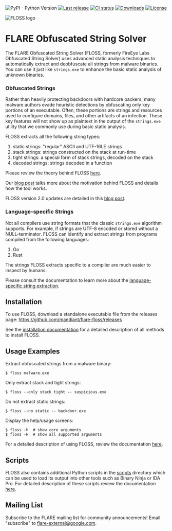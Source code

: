 ![PyPI - Python Version](https://img.shields.io/pypi/pyversions/flare-floss)
[![Last release](https://img.shields.io/github/v/release/mandiant/flare-floss)](https://github.com/mandiant/flare-floss/releases)
[![CI status](https://github.com/mandiant/flare-floss/actions/workflows/tests.yml/badge.svg)](https://github.com/mandiant/flare-floss/actions/workflows/tests.yml)
[![Downloads](https://img.shields.io/github/downloads/mandiant/flare-floss/total)](https://github.com/mandiant/flare-floss/releases)
[![License](https://img.shields.io/badge/license-Apache--2.0-green.svg)](LICENSE.txt)

![FLOSS logo](https://github.com/mandiant/flare-floss/blob/master/resources/floss-logo.png)

# FLARE Obfuscated String Solver

The FLARE Obfuscated String Solver (FLOSS, formerly FireEye Labs Obfuscated String Solver) uses advanced
static analysis techniques to automatically extract and deobfuscate all strings from
malware binaries. You can use it just like `strings.exe` to enhance the
basic static analysis of unknown binaries.

### Obfuscated Strings

Rather than heavily protecting backdoors with hardcore packers, many
malware authors evade heuristic detections by obfuscating only key
portions of an executable. Often, these portions are strings and resources
used to configure domains, files, and other artifacts of an infection.
These key features will not show up as plaintext in the output of the `strings.exe` utility
that we commonly use during basic static analysis.

FLOSS extracts all the following string types:
1. static strings: "regular" ASCII and UTF-16LE strings
2. stack strings: strings constructed on the stack at run-time
3. tight strings: a special form of stack strings, decoded on the stack
4. decoded strings: strings decoded in a function

Please review the theory behind FLOSS [here](doc/theory.md).

Our [blog post](https://www.mandiant.com/resources/automatically-extracting-obfuscated-strings) talks more about the motivation behind FLOSS and details how the tool works.

FLOSS version 2.0 updates are detailed in this [blog post](https://www.mandiant.com/resources/floss-version-2).

### Language-specific Strings
Not all compilers use string formats that the classic `strings.exe` algorithm supports. For example, if strings are UTF-8 encoded or stored without a NULL-terminator. FLOSS can identify and extract strings from programs compiled from the following languages:
 1. Go
 2. Rust

The strings FLOSS extracts specific to a compiler are much easier to inspect by humans. 

Please consult the documentation to learn more about the [language-specific string extraction](doc/language_specific_strings.md).

## Installation
To use FLOSS, download a standalone executable file from the releases page:
https://github.com/mandiant/flare-floss/releases

See the [installation documentation](doc/installation.md) for a detailed description of all methods to install FLOSS.

## Usage Examples
Extract obfuscated strings from a malware binary:

    $ floss malware.exe

Only extract stack and tight strings:

    $ floss --only stack tight -- suspicious.exe

Do not extract static strings:

    $ floss --no static -- backdoor.exe

Display the help/usage screens:

    $ floss -h  # show core arguments
    $ floss -H  # show all supported arguments

For a detailed description of using FLOSS, review the documentation
 [here](doc/usage.md).

## Scripts
FLOSS also contains additional Python scripts in the [scripts](scripts) directory 
which can be used to load its output into other tools such as Binary Ninja or IDA Pro.
For detailed description of these scripts review the documentation [here](scripts/README.md).

## Mailing List
Subscribe to the FLARE mailing list for community announcements! Email "subscribe" to [flare-external@google.com](mailto:flare-external@google.com?subject=subscribe).
